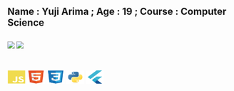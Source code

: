 ## Name : Yuji Arima ; Age : 19 ; Course : Computer Science

##

<div> 
  <img height="180em" src="https://github-readme-stats.vercel.app/api?username=yujiarima17&show_icons=true&theme=midnight-purple"/>
<img height="180em" src="https://github-readme-stats.vercel.app/api/top-langs/?username=yujiarima17&layout=compact&theme=midnight-purple"/>
</div>

##

<div style="display: inline_block"><br>
  <img align="center" alt="Rafa-Js" height="30" width="40" src="https://raw.githubusercontent.com/devicons/devicon/master/icons/javascript/javascript-plain.svg">
  <img align="center" alt="" height="30" width="40" src="https://raw.githubusercontent.com/devicons/devicon/master/icons/html5/html5-original.svg">
  <img align="center" alt="" height="30" width="40" src="https://raw.githubusercontent.com/devicons/devicon/master/icons/css3/css3-original.svg">
  <img align="center" alt="" height="30" width="40" src="https://raw.githubusercontent.com/devicons/devicon/master/icons/python/python-original.svg">
  <img align="center" alt="" height="30" width="40" src="https://raw.githubusercontent.com/devicons/devicon/master/icons/flutter/flutter-original.svg">

</div>

